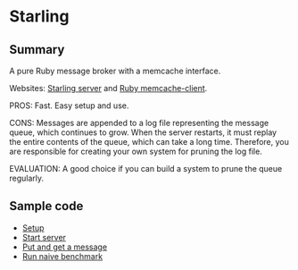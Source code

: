 Starling
========

Summary
-------

A pure Ruby message broker with a memcache interface.

Websites: [Starling server](http://rubyforge.org/projects/starling/) and [Ruby memcache-client](http://github.com/fiveruns/memcache-client/tree/master).

PROS: Fast. Easy setup and use.

CONS: Messages are appended to a log file representing the message queue, which continues to grow. When the server restarts, it must replay the entire contents of the queue, which can take a long time. Therefore, you are responsible for creating your own system for pruning the log file.

EVALUATION: A good choice if you can build a system to prune the queue regularly.

Sample code
-----------

* [Setup](setup.sh)
* [Start server](serve.sh)
* [Put and get a message](putget.rb)
* [Run naive benchmark](bench.rb)
